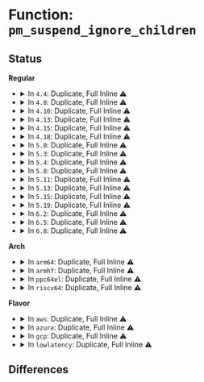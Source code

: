 # Function: <code>pm_suspend_ignore_children</code>

## Status
<b>Regular</b>
<ul>
<li>
<details>
<summary>In <code>4.4</code>: Duplicate, Full Inline ⚠️</summary>

**Collision:** Static Duplication

**Inline:** Full

**Transformation:** False

**Instances:**

```
In drivers/base/power/runtime.c (ffffffff81557e2e)
Location: include/linux/device.h:943
Inline: True
Inline callers:
  - drivers/base/power/runtime.c:pm_runtime_init
```
```
In drivers/usb/core/hub.c (ffffffff8160850d)
Location: include/linux/device.h:943
Inline: True
Inline callers:
  - drivers/usb/core/hub.c:hub_disconnect
  - drivers/usb/core/hub.c:hub_probe
```
```
In drivers/usb/core/driver.c (ffffffff81613ab8)
Location: include/linux/device.h:943
Inline: True
Inline callers:
  - drivers/usb/core/driver.c:usb_driver_claim_interface
  - drivers/usb/core/driver.c:usb_probe_interface
```
</details>
</li>
<li>
<details>
<summary>In <code>4.8</code>: Duplicate, Full Inline ⚠️</summary>

**Collision:** Static Duplication

**Inline:** Full

**Transformation:** False

**Instances:**

```
In drivers/base/power/runtime.c (ffffffff815a9ec7)
Location: include/linux/pm_runtime.h:59
Inline: True
Inline callers:
  - drivers/base/power/runtime.c:pm_runtime_init
```
```
In drivers/spi/spi.c (ffffffff81647b2c)
Location: include/linux/pm_runtime.h:59
Inline: True
Inline callers:
  - drivers/spi/spi.c:spi_alloc_master
```
```
In drivers/usb/core/hub.c (ffffffff8166ba77)
Location: include/linux/pm_runtime.h:59
Inline: True
Inline callers:
  - drivers/usb/core/hub.c:hub_probe
  - drivers/usb/core/hub.c:hub_disconnect
```
```
In drivers/usb/core/driver.c (ffffffff81673a7f)
Location: include/linux/pm_runtime.h:59
Inline: True
Inline callers:
  - drivers/usb/core/driver.c:usb_driver_claim_interface
  - drivers/usb/core/driver.c:usb_probe_interface
```
```
In drivers/i2c/i2c-core.c (ffffffff816ddbfa)
Location: include/linux/pm_runtime.h:59
Inline: True
Inline callers:
  - drivers/i2c/i2c-core.c:i2c_register_adapter
```
</details>
</li>
<li>
<details>
<summary>In <code>4.10</code>: Duplicate, Full Inline ⚠️</summary>

**Collision:** Static Duplication

**Inline:** Full

**Transformation:** False

**Instances:**

```
In drivers/base/power/runtime.c (ffffffff815d88d7)
Location: include/linux/pm_runtime.h:64
Inline: True
Inline callers:
  - drivers/base/power/runtime.c:pm_runtime_init
```
```
In drivers/spi/spi.c (ffffffff81678c1c)
Location: include/linux/pm_runtime.h:64
Inline: True
Inline callers:
  - drivers/spi/spi.c:spi_alloc_master
```
```
In drivers/usb/core/hub.c (ffffffff816997ae)
Location: include/linux/pm_runtime.h:64
Inline: True
Inline callers:
  - drivers/usb/core/hub.c:hub_probe
  - drivers/usb/core/hub.c:hub_disconnect
```
```
In drivers/usb/core/driver.c (ffffffff816a170f)
Location: include/linux/pm_runtime.h:64
Inline: True
Inline callers:
  - drivers/usb/core/driver.c:usb_driver_claim_interface
  - drivers/usb/core/driver.c:usb_probe_interface
```
```
In drivers/i2c/i2c-core.c (ffffffff8170df6f)
Location: include/linux/pm_runtime.h:64
Inline: True
Inline callers:
  - drivers/i2c/i2c-core.c:i2c_register_adapter
```
</details>
</li>
<li>
<details>
<summary>In <code>4.13</code>: Duplicate, Full Inline ⚠️</summary>

**Collision:** Static Duplication

**Inline:** Full

**Transformation:** False

**Instances:**

```
In drivers/base/power/runtime.c (0)
Location: include/linux/pm_runtime.h:64
Inline: True
```
```
In drivers/spi/spi.c (ffffffff8168d4e1)
Location: include/linux/pm_runtime.h:64
Inline: True
Inline callers:
  - drivers/spi/spi.c:__spi_alloc_controller
```
```
In drivers/usb/core/hub.c (ffffffff816aeaa4)
Location: include/linux/pm_runtime.h:64
Inline: True
Inline callers:
  - drivers/usb/core/hub.c:hub_probe
  - drivers/usb/core/hub.c:hub_disconnect
```
```
In drivers/usb/core/driver.c (ffffffff816b6809)
Location: include/linux/pm_runtime.h:64
Inline: True
Inline callers:
  - drivers/usb/core/driver.c:usb_driver_claim_interface
  - drivers/usb/core/driver.c:usb_probe_interface
```
```
In drivers/i2c/i2c-core-base.c (ffffffff8172120d)
Location: include/linux/pm_runtime.h:64
Inline: True
Inline callers:
  - drivers/i2c/i2c-core-base.c:i2c_register_adapter
```
</details>
</li>
<li>
<details>
<summary>In <code>4.15</code>: Duplicate, Full Inline ⚠️</summary>

**Collision:** Static Duplication

**Inline:** Full

**Transformation:** False

**Instances:**

```
In drivers/base/power/runtime.c (0)
Location: include/linux/pm_runtime.h:64
Inline: True
```
```
In drivers/spi/spi.c (ffffffff816f7061)
Location: include/linux/pm_runtime.h:64
Inline: True
Inline callers:
  - drivers/spi/spi.c:__spi_alloc_controller
```
```
In drivers/usb/core/hub.c (ffffffff8171a08b)
Location: include/linux/pm_runtime.h:64
Inline: True
Inline callers:
  - drivers/usb/core/hub.c:hub_probe
  - drivers/usb/core/hub.c:hub_disconnect
```
```
In drivers/usb/core/driver.c (ffffffff81722099)
Location: include/linux/pm_runtime.h:64
Inline: True
Inline callers:
  - drivers/usb/core/driver.c:usb_driver_claim_interface
  - drivers/usb/core/driver.c:usb_probe_interface
```
```
In drivers/i2c/i2c-core-base.c (ffffffff81792593)
Location: include/linux/pm_runtime.h:64
Inline: True
Inline callers:
  - drivers/i2c/i2c-core-base.c:i2c_register_adapter
```
</details>
</li>
<li>
<details>
<summary>In <code>4.18</code>: Duplicate, Full Inline ⚠️</summary>

**Collision:** Static Duplication

**Inline:** Full

**Transformation:** False

**Instances:**

```
In drivers/base/power/runtime.c (0)
Location: include/linux/pm_runtime.h:64
Inline: True
```
```
In drivers/spi/spi.c (ffffffff81732503)
Location: include/linux/pm_runtime.h:64
Inline: True
Inline callers:
  - drivers/spi/spi.c:__spi_alloc_controller
```
```
In drivers/usb/core/hub.c (ffffffff81758e65)
Location: include/linux/pm_runtime.h:64
Inline: True
Inline callers:
  - drivers/usb/core/hub.c:hub_probe
  - drivers/usb/core/hub.c:hub_disconnect
```
```
In drivers/usb/core/driver.c (ffffffff81760db8)
Location: include/linux/pm_runtime.h:64
Inline: True
Inline callers:
  - drivers/usb/core/driver.c:usb_driver_claim_interface
  - drivers/usb/core/driver.c:usb_probe_interface
```
```
In drivers/i2c/i2c-core-base.c (ffffffff817d4fa6)
Location: include/linux/pm_runtime.h:64
Inline: True
Inline callers:
  - drivers/i2c/i2c-core-base.c:i2c_register_adapter
```
</details>
</li>
<li>
<details>
<summary>In <code>5.0</code>: Duplicate, Full Inline ⚠️</summary>

**Collision:** Static Duplication

**Inline:** Full

**Transformation:** False

**Instances:**

```
In drivers/tty/serdev/core.c (ffffffff816616e5)
Location: include/linux/pm_runtime.h:64
Inline: True
Inline callers:
  - drivers/tty/serdev/core.c:serdev_controller_alloc
```
```
In drivers/base/power/runtime.c (0)
Location: include/linux/pm_runtime.h:64
Inline: True
```
```
In drivers/spi/spi.c (ffffffff81754ef3)
Location: include/linux/pm_runtime.h:64
Inline: True
Inline callers:
  - drivers/spi/spi.c:__spi_alloc_controller
```
```
In drivers/usb/core/hub.c (ffffffff8177d3d5)
Location: include/linux/pm_runtime.h:64
Inline: True
Inline callers:
  - drivers/usb/core/hub.c:hub_probe
  - drivers/usb/core/hub.c:hub_disconnect
```
```
In drivers/usb/core/driver.c (ffffffff81785378)
Location: include/linux/pm_runtime.h:64
Inline: True
Inline callers:
  - drivers/usb/core/driver.c:usb_driver_claim_interface
  - drivers/usb/core/driver.c:usb_probe_interface
```
```
In drivers/i2c/i2c-core-base.c (ffffffff817fc0f6)
Location: include/linux/pm_runtime.h:64
Inline: True
Inline callers:
  - drivers/i2c/i2c-core-base.c:i2c_register_adapter
```
</details>
</li>
<li>
<details>
<summary>In <code>5.3</code>: Duplicate, Full Inline ⚠️</summary>

**Collision:** Static Duplication

**Inline:** Full

**Transformation:** False

**Instances:**

```
In drivers/tty/serdev/core.c (ffffffff81697115)
Location: include/linux/pm_runtime.h:63
Inline: True
Inline callers:
  - drivers/tty/serdev/core.c:serdev_controller_alloc
```
```
In drivers/base/power/runtime.c (0)
Location: include/linux/pm_runtime.h:63
Inline: True
```
```
In drivers/spi/spi.c (ffffffff8179079b)
Location: include/linux/pm_runtime.h:63
Inline: True
Inline callers:
  - drivers/spi/spi.c:__spi_alloc_controller
```
```
In drivers/usb/core/hub.c (ffffffff817bb970)
Location: include/linux/pm_runtime.h:63
Inline: True
Inline callers:
  - drivers/usb/core/hub.c:hub_probe
  - drivers/usb/core/hub.c:hub_disconnect
```
```
In drivers/usb/core/driver.c (ffffffff817c390f)
Location: include/linux/pm_runtime.h:63
Inline: True
Inline callers:
  - drivers/usb/core/driver.c:usb_driver_claim_interface
  - drivers/usb/core/driver.c:usb_probe_interface
```
```
In drivers/i2c/i2c-core-base.c (ffffffff8183d062)
Location: include/linux/pm_runtime.h:63
Inline: True
Inline callers:
  - drivers/i2c/i2c-core-base.c:i2c_register_adapter
```
</details>
</li>
<li>
<details>
<summary>In <code>5.4</code>: Duplicate, Full Inline ⚠️</summary>

**Collision:** Static Duplication

**Inline:** Full

**Transformation:** False

**Instances:**

```
In drivers/tty/serdev/core.c (ffffffff816b9cb5)
Location: include/linux/pm_runtime.h:63
Inline: True
Inline callers:
  - drivers/tty/serdev/core.c:serdev_controller_alloc
```
```
In drivers/base/power/runtime.c (0)
Location: include/linux/pm_runtime.h:63
Inline: True
```
```
In drivers/spi/spi.c (ffffffff817b437b)
Location: include/linux/pm_runtime.h:63
Inline: True
Inline callers:
  - drivers/spi/spi.c:__spi_alloc_controller
```
```
In drivers/usb/core/hub.c (ffffffff817ec17e)
Location: include/linux/pm_runtime.h:63
Inline: True
Inline callers:
  - drivers/usb/core/hub.c:hub_probe
  - drivers/usb/core/hub.c:hub_disconnect
```
```
In drivers/usb/core/driver.c (ffffffff817f428f)
Location: include/linux/pm_runtime.h:63
Inline: True
Inline callers:
  - drivers/usb/core/driver.c:usb_driver_claim_interface
  - drivers/usb/core/driver.c:usb_probe_interface
```
```
In drivers/i2c/i2c-core-base.c (ffffffff8186ea61)
Location: include/linux/pm_runtime.h:63
Inline: True
Inline callers:
  - drivers/i2c/i2c-core-base.c:i2c_register_adapter
```
</details>
</li>
<li>
<details>
<summary>In <code>5.8</code>: Duplicate, Full Inline ⚠️</summary>

**Collision:** Static Duplication

**Inline:** Full

**Transformation:** False

**Instances:**

```
In drivers/tty/serdev/core.c (ffffffff8176e1d5)
Location: include/linux/pm_runtime.h:68
Inline: True
Inline callers:
  - drivers/tty/serdev/core.c:serdev_controller_alloc
```
```
In drivers/base/power/runtime.c (0)
Location: include/linux/pm_runtime.h:68
Inline: True
```
```
In drivers/spi/spi.c (ffffffff8187a65b)
Location: include/linux/pm_runtime.h:68
Inline: True
Inline callers:
  - drivers/spi/spi.c:__spi_alloc_controller
```
```
In drivers/usb/core/hub.c (ffffffff818bb795)
Location: include/linux/pm_runtime.h:68
Inline: True
Inline callers:
  - drivers/usb/core/hub.c:hub_probe
  - drivers/usb/core/hub.c:hub_disconnect
```
```
In drivers/usb/core/driver.c (ffffffff818c3def)
Location: include/linux/pm_runtime.h:68
Inline: True
Inline callers:
  - drivers/usb/core/driver.c:usb_driver_claim_interface
  - drivers/usb/core/driver.c:usb_probe_interface
```
```
In drivers/i2c/i2c-core-base.c (ffffffff81942a81)
Location: include/linux/pm_runtime.h:68
Inline: True
Inline callers:
  - drivers/i2c/i2c-core-base.c:i2c_register_adapter
```
</details>
</li>
<li>
<details>
<summary>In <code>5.11</code>: Duplicate, Full Inline ⚠️</summary>

**Collision:** Static Duplication

**Inline:** Full

**Transformation:** False

**Instances:**

```
In drivers/tty/serdev/core.c (ffffffff81788ba5)
Location: include/linux/pm_runtime.h:83
Inline: True
Inline callers:
  - drivers/tty/serdev/core.c:serdev_controller_alloc
```
```
In drivers/base/power/runtime.c (0)
Location: include/linux/pm_runtime.h:83
Inline: True
```
```
In drivers/spi/spi.c (ffffffff8188921b)
Location: include/linux/pm_runtime.h:83
Inline: True
Inline callers:
  - drivers/spi/spi.c:__spi_alloc_controller
```
```
In drivers/usb/core/hub.c (ffffffff81c1c2be)
Location: include/linux/pm_runtime.h:83
Inline: True
Inline callers:
  - drivers/usb/core/hub.c:hub_probe
  - drivers/usb/core/hub.c:hub_disconnect
```
```
In drivers/usb/core/driver.c (ffffffff818cfcdf)
Location: include/linux/pm_runtime.h:83
Inline: True
Inline callers:
  - drivers/usb/core/driver.c:usb_driver_claim_interface
  - drivers/usb/core/driver.c:usb_probe_interface
```
```
In drivers/i2c/i2c-core-base.c (ffffffff81948dec)
Location: include/linux/pm_runtime.h:83
Inline: True
Inline callers:
  - drivers/i2c/i2c-core-base.c:i2c_register_adapter
```
</details>
</li>
<li>
<details>
<summary>In <code>5.13</code>: Duplicate, Full Inline ⚠️</summary>

**Collision:** Static Duplication

**Inline:** Full

**Transformation:** False

**Instances:**

```
In drivers/tty/serdev/core.c (ffffffff8176c395)
Location: include/linux/pm_runtime.h:83
Inline: True
Inline callers:
  - drivers/tty/serdev/core.c:serdev_controller_alloc
```
```
In drivers/base/power/runtime.c (0)
Location: include/linux/pm_runtime.h:83
Inline: True
```
```
In drivers/spi/spi.c (ffffffff8186b7ab)
Location: include/linux/pm_runtime.h:83
Inline: True
Inline callers:
  - drivers/spi/spi.c:__spi_alloc_controller
```
```
In drivers/usb/core/hub.c (ffffffff81c0e1a4)
Location: include/linux/pm_runtime.h:83
Inline: True
Inline callers:
  - drivers/usb/core/hub.c:hub_probe
  - drivers/usb/core/hub.c:hub_disconnect
```
```
In drivers/usb/core/driver.c (ffffffff818b330f)
Location: include/linux/pm_runtime.h:83
Inline: True
Inline callers:
  - drivers/usb/core/driver.c:usb_driver_claim_interface
  - drivers/usb/core/driver.c:usb_probe_interface
```
```
In drivers/i2c/i2c-core-base.c (ffffffff8192c77c)
Location: include/linux/pm_runtime.h:83
Inline: True
Inline callers:
  - drivers/i2c/i2c-core-base.c:i2c_register_adapter
```
</details>
</li>
<li>
<details>
<summary>In <code>5.15</code>: Duplicate, Full Inline ⚠️</summary>

**Collision:** Static Duplication

**Inline:** Full

**Transformation:** False

**Instances:**

```
In drivers/tty/serdev/core.c (ffffffff817f1ae5)
Location: include/linux/pm_runtime.h:86
Inline: True
Inline callers:
  - drivers/tty/serdev/core.c:serdev_controller_alloc
```
```
In drivers/base/power/runtime.c (0)
Location: include/linux/pm_runtime.h:86
Inline: True
```
```
In drivers/spi/spi.c (ffffffff818fb454)
Location: include/linux/pm_runtime.h:86
Inline: True
Inline callers:
  - drivers/spi/spi.c:__spi_alloc_controller
```
```
In drivers/usb/core/hub.c (ffffffff81d1527e)
Location: include/linux/pm_runtime.h:86
Inline: True
Inline callers:
  - drivers/usb/core/hub.c:hub_probe
  - drivers/usb/core/hub.c:hub_disconnect
```
```
In drivers/usb/core/driver.c (ffffffff8194875f)
Location: include/linux/pm_runtime.h:86
Inline: True
Inline callers:
  - drivers/usb/core/driver.c:usb_driver_claim_interface
  - drivers/usb/core/driver.c:usb_probe_interface
```
```
In drivers/i2c/i2c-core-base.c (ffffffff819cf94b)
Location: include/linux/pm_runtime.h:86
Inline: True
Inline callers:
  - drivers/i2c/i2c-core-base.c:i2c_register_adapter
```
</details>
</li>
<li>
<details>
<summary>In <code>5.19</code>: Duplicate, Full Inline ⚠️</summary>

**Collision:** Static Duplication

**Inline:** Full

**Transformation:** False

**Instances:**

```
In drivers/tty/serdev/core.c (ffffffff8193221f)
Location: include/linux/pm_runtime.h:116
Inline: True
Inline callers:
  - drivers/tty/serdev/core.c:serdev_controller_alloc
```
```
In drivers/base/power/runtime.c (0)
Location: include/linux/pm_runtime.h:116
Inline: True
```
```
In drivers/spi/spi.c (ffffffff81a4cee3)
Location: include/linux/pm_runtime.h:116
Inline: True
Inline callers:
  - drivers/spi/spi.c:__spi_alloc_controller
```
```
In drivers/usb/core/hub.c (ffffffff81edfe17)
Location: include/linux/pm_runtime.h:116
Inline: True
Inline callers:
  - drivers/usb/core/hub.c:hub_probe
  - drivers/usb/core/hub.c:hub_disconnect
```
```
In drivers/usb/core/driver.c (ffffffff81aa125f)
Location: include/linux/pm_runtime.h:116
Inline: True
Inline callers:
  - drivers/usb/core/driver.c:usb_driver_claim_interface
  - drivers/usb/core/driver.c:usb_probe_interface
```
```
In drivers/i2c/i2c-core-base.c (ffffffff81b317a4)
Location: include/linux/pm_runtime.h:116
Inline: True
Inline callers:
  - drivers/i2c/i2c-core-base.c:i2c_register_adapter
```
</details>
</li>
<li>
<details>
<summary>In <code>6.2</code>: Duplicate, Full Inline ⚠️</summary>

**Collision:** Static Duplication

**Inline:** Full

**Transformation:** False

**Instances:**

```
In drivers/tty/serdev/core.c (ffffffff81a90cc0)
Location: include/linux/pm_runtime.h:120
Inline: True
Inline callers:
  - drivers/tty/serdev/core.c:serdev_controller_alloc
```
```
In drivers/base/power/runtime.c (0)
Location: include/linux/pm_runtime.h:120
Inline: True
```
```
In drivers/spi/spi.c (ffffffff81bd5153)
Location: include/linux/pm_runtime.h:120
Inline: True
Inline callers:
  - drivers/spi/spi.c:__spi_alloc_controller
```
```
In drivers/usb/core/hub.c (ffffffff81c1cc62)
Location: include/linux/pm_runtime.h:120
Inline: True
Inline callers:
  - drivers/usb/core/hub.c:hub_probe
  - drivers/usb/core/hub.c:hub_disconnect
```
```
In drivers/usb/core/driver.c (ffffffff81c268df)
Location: include/linux/pm_runtime.h:120
Inline: True
Inline callers:
  - drivers/usb/core/driver.c:usb_driver_claim_interface
  - drivers/usb/core/driver.c:usb_probe_interface
```
```
In drivers/i2c/i2c-core-base.c (ffffffff81cc62f4)
Location: include/linux/pm_runtime.h:120
Inline: True
Inline callers:
  - drivers/i2c/i2c-core-base.c:i2c_register_adapter
```
</details>
</li>
<li>
<details>
<summary>In <code>6.5</code>: Duplicate, Full Inline ⚠️</summary>

**Collision:** Static Duplication

**Inline:** Full

**Transformation:** False

**Instances:**

```
In drivers/tty/serdev/core.c (ffffffff81adc4d0)
Location: include/linux/pm_runtime.h:120
Inline: True
Inline callers:
  - drivers/tty/serdev/core.c:serdev_controller_alloc
```
```
In drivers/base/power/runtime.c (0)
Location: include/linux/pm_runtime.h:120
Inline: True
```
```
In drivers/spi/spi.c (ffffffff81c2bfc3)
Location: include/linux/pm_runtime.h:120
Inline: True
Inline callers:
  - drivers/spi/spi.c:__spi_alloc_controller
```
```
In drivers/usb/core/hub.c (ffffffff81c83b66)
Location: include/linux/pm_runtime.h:120
Inline: True
Inline callers:
  - drivers/usb/core/hub.c:hub_probe
  - drivers/usb/core/hub.c:hub_disconnect
```
```
In drivers/usb/core/driver.c (ffffffff81c8d89f)
Location: include/linux/pm_runtime.h:120
Inline: True
Inline callers:
  - drivers/usb/core/driver.c:usb_driver_claim_interface
  - drivers/usb/core/driver.c:usb_probe_interface
```
```
In drivers/i2c/i2c-core-base.c (ffffffff81d2df84)
Location: include/linux/pm_runtime.h:120
Inline: True
Inline callers:
  - drivers/i2c/i2c-core-base.c:i2c_register_adapter
```
</details>
</li>
<li>
<details>
<summary>In <code>6.8</code>: Duplicate, Full Inline ⚠️</summary>

**Collision:** Static Duplication

**Inline:** Full

**Transformation:** False

**Instances:**

```
In drivers/tty/serdev/core.c (ffffffff81b2f7c0)
Location: include/linux/pm_runtime.h:118
Inline: True
Inline callers:
  - drivers/tty/serdev/core.c:serdev_controller_alloc
```
```
In drivers/base/power/runtime.c (0)
Location: include/linux/pm_runtime.h:118
Inline: True
```
```
In drivers/spi/spi.c (ffffffff81cde8e3)
Location: include/linux/pm_runtime.h:118
Inline: True
Inline callers:
  - drivers/spi/spi.c:__spi_alloc_controller
```
```
In drivers/usb/core/hub.c (ffffffff81d38545)
Location: include/linux/pm_runtime.h:118
Inline: True
Inline callers:
  - drivers/usb/core/hub.c:hub_probe
  - drivers/usb/core/hub.c:hub_disconnect
```
```
In drivers/usb/core/driver.c (ffffffff81d423cf)
Location: include/linux/pm_runtime.h:118
Inline: True
Inline callers:
  - drivers/usb/core/driver.c:usb_driver_claim_interface
  - drivers/usb/core/driver.c:usb_probe_interface
```
```
In drivers/i2c/i2c-core-base.c (ffffffff81de3f12)
Location: include/linux/pm_runtime.h:118
Inline: True
Inline callers:
  - drivers/i2c/i2c-core-base.c:i2c_register_adapter
```
</details>
</li>
</ul>
<b>Arch</b>
<ul>
<li>
<details>
<summary>In <code>arm64</code>: Duplicate, Full Inline ⚠️</summary>

**Collision:** Static Duplication

**Inline:** Full

**Transformation:** False

**Instances:**

```
In drivers/tty/serdev/core.c (ffff8000108a9ef0)
Location: include/linux/pm_runtime.h:63
Inline: True
Inline callers:
  - drivers/tty/serdev/core.c:serdev_controller_alloc
```
```
In drivers/base/power/runtime.c (0)
Location: include/linux/pm_runtime.h:63
Inline: True
```
```
In drivers/spi/spi.c (ffff8000109c3fc0)
Location: include/linux/pm_runtime.h:63
Inline: True
Inline callers:
  - drivers/spi/spi.c:__spi_alloc_controller
```
```
In drivers/usb/core/hub.c (ffff800010a1a2ac)
Location: include/linux/pm_runtime.h:63
Inline: True
Inline callers:
  - drivers/usb/core/hub.c:hub_probe
  - drivers/usb/core/hub.c:hub_disconnect
```
```
In drivers/usb/core/driver.c (ffff800010a24d24)
Location: include/linux/pm_runtime.h:63
Inline: True
Inline callers:
  - drivers/usb/core/driver.c:usb_driver_claim_interface
  - drivers/usb/core/driver.c:usb_probe_interface
```
```
In drivers/i2c/i2c-core-base.c (ffff800010ab2254)
Location: include/linux/pm_runtime.h:63
Inline: True
Inline callers:
  - drivers/i2c/i2c-core-base.c:i2c_register_adapter
```
</details>
</li>
<li>
<details>
<summary>In <code>armhf</code>: Duplicate, Full Inline ⚠️</summary>

**Collision:** Static Duplication

**Inline:** Full

**Transformation:** False

**Instances:**

```
In drivers/tty/serdev/core.c (c09a63c8)
Location: include/linux/pm_runtime.h:63
Inline: True
Inline callers:
  - drivers/tty/serdev/core.c:serdev_controller_alloc
```
```
In drivers/base/power/runtime.c (0)
Location: include/linux/pm_runtime.h:63
Inline: True
```
```
In drivers/spi/spi.c (c0ab16c4)
Location: include/linux/pm_runtime.h:63
Inline: True
Inline callers:
  - drivers/spi/spi.c:__spi_alloc_controller
```
```
In drivers/usb/core/hub.c (c0af2510)
Location: include/linux/pm_runtime.h:63
Inline: True
Inline callers:
  - drivers/usb/core/hub.c:hub_probe
  - drivers/usb/core/hub.c:hub_disconnect
```
```
In drivers/usb/core/driver.c (c0afb368)
Location: include/linux/pm_runtime.h:63
Inline: True
Inline callers:
  - drivers/usb/core/driver.c:usb_driver_claim_interface
  - drivers/usb/core/driver.c:usb_probe_interface
```
```
In drivers/i2c/i2c-core-base.c (c0b938d4)
Location: include/linux/pm_runtime.h:63
Inline: True
Inline callers:
  - drivers/i2c/i2c-core-base.c:i2c_register_adapter
```
```
In drivers/mmc/host/sdhci-esdhc-imx.c (c0c2ee14)
Location: include/linux/pm_runtime.h:63
Inline: True
Inline callers:
  - drivers/mmc/host/sdhci-esdhc-imx.c:sdhci_esdhc_imx_probe
```
</details>
</li>
<li>
<details>
<summary>In <code>ppc64el</code>: Duplicate, Full Inline ⚠️</summary>

**Collision:** Static Duplication

**Inline:** Full

**Transformation:** False

**Instances:**

```
In drivers/tty/serdev/core.c (c0000000009411f4)
Location: include/linux/pm_runtime.h:63
Inline: True
Inline callers:
  - drivers/tty/serdev/core.c:serdev_controller_alloc
```
```
In drivers/base/power/runtime.c (0)
Location: include/linux/pm_runtime.h:63
Inline: True
```
```
In drivers/spi/spi.c (c000000000a88ed4)
Location: include/linux/pm_runtime.h:63
Inline: True
Inline callers:
  - drivers/spi/spi.c:__spi_alloc_controller
```
```
In drivers/usb/core/hub.c (c000000000ad3a40)
Location: include/linux/pm_runtime.h:63
Inline: True
Inline callers:
  - drivers/usb/core/hub.c:hub_probe
  - drivers/usb/core/hub.c:hub_disconnect
```
```
In drivers/usb/core/driver.c (c000000000adfb60)
Location: include/linux/pm_runtime.h:63
Inline: True
Inline callers:
  - drivers/usb/core/driver.c:usb_driver_claim_interface
  - drivers/usb/core/driver.c:usb_probe_interface
```
```
In drivers/i2c/i2c-core-base.c (c000000000b9599c)
Location: include/linux/pm_runtime.h:63
Inline: True
Inline callers:
  - drivers/i2c/i2c-core-base.c:i2c_register_adapter
```
</details>
</li>
<li>
<details>
<summary>In <code>riscv64</code>: Duplicate, Full Inline ⚠️</summary>

**Collision:** Static Duplication

**Inline:** Full

**Transformation:** False

**Instances:**

```
In drivers/tty/serdev/core.c (ffffffe00055f0d4)
Location: include/linux/pm_runtime.h:63
Inline: True
Inline callers:
  - drivers/tty/serdev/core.c:serdev_controller_alloc
```
```
In drivers/base/power/runtime.c (0)
Location: include/linux/pm_runtime.h:63
Inline: True
```
```
In drivers/spi/spi.c (ffffffe0006187f2)
Location: include/linux/pm_runtime.h:63
Inline: True
Inline callers:
  - drivers/spi/spi.c:__spi_alloc_controller
```
```
In drivers/usb/core/hub.c (ffffffe00063ed02)
Location: include/linux/pm_runtime.h:63
Inline: True
Inline callers:
  - drivers/usb/core/hub.c:hub_probe
  - drivers/usb/core/hub.c:hub_disconnect
```
```
In drivers/usb/core/driver.c (ffffffe00064701c)
Location: include/linux/pm_runtime.h:63
Inline: True
Inline callers:
  - drivers/usb/core/driver.c:usb_driver_claim_interface
  - drivers/usb/core/driver.c:usb_probe_interface
```
```
In drivers/i2c/i2c-core-base.c (ffffffe0006b9f3a)
Location: include/linux/pm_runtime.h:63
Inline: True
Inline callers:
  - drivers/i2c/i2c-core-base.c:i2c_register_adapter
```
</details>
</li>
</ul>
<b>Flavor</b>
<ul>
<li>
<details>
<summary>In <code>aws</code>: Duplicate, Full Inline ⚠️</summary>

**Collision:** Static Duplication

**Inline:** Full

**Transformation:** False

**Instances:**

```
In drivers/tty/serdev/core.c (ffffffff8167f715)
Location: include/linux/pm_runtime.h:63
Inline: True
Inline callers:
  - drivers/tty/serdev/core.c:serdev_controller_alloc
```
```
In drivers/base/power/runtime.c (0)
Location: include/linux/pm_runtime.h:63
Inline: True
```
```
In drivers/spi/spi.c (ffffffff81778e5b)
Location: include/linux/pm_runtime.h:63
Inline: True
Inline callers:
  - drivers/spi/spi.c:__spi_alloc_controller
```
```
In drivers/usb/core/hub.c (ffffffff817a455e)
Location: include/linux/pm_runtime.h:63
Inline: True
Inline callers:
  - drivers/usb/core/hub.c:hub_probe
  - drivers/usb/core/hub.c:hub_disconnect
```
```
In drivers/usb/core/driver.c (ffffffff817ac66f)
Location: include/linux/pm_runtime.h:63
Inline: True
Inline callers:
  - drivers/usb/core/driver.c:usb_driver_claim_interface
  - drivers/usb/core/driver.c:usb_probe_interface
```
</details>
</li>
<li>
<details>
<summary>In <code>azure</code>: Duplicate, Full Inline ⚠️</summary>

**Collision:** Static Duplication

**Inline:** Full

**Transformation:** False

**Instances:**

```
In drivers/base/power/runtime.c (0)
Location: include/linux/pm_runtime.h:63
Inline: True
```
```
In drivers/spi/spi.c (ffffffff81758c0b)
Location: include/linux/pm_runtime.h:63
Inline: True
Inline callers:
  - drivers/spi/spi.c:__spi_alloc_controller
```
```
In drivers/usb/core/hub.c (ffffffff817960cf)
Location: include/linux/pm_runtime.h:63
Inline: True
Inline callers:
  - drivers/usb/core/hub.c:hub_probe
  - drivers/usb/core/hub.c:hub_disconnect
```
```
In drivers/usb/core/driver.c (ffffffff8179e06f)
Location: include/linux/pm_runtime.h:63
Inline: True
Inline callers:
  - drivers/usb/core/driver.c:usb_driver_claim_interface
  - drivers/usb/core/driver.c:usb_probe_interface
```
</details>
</li>
<li>
<details>
<summary>In <code>gcp</code>: Duplicate, Full Inline ⚠️</summary>

**Collision:** Static Duplication

**Inline:** Full

**Transformation:** False

**Instances:**

```
In drivers/tty/serdev/core.c (ffffffff816adaf5)
Location: include/linux/pm_runtime.h:63
Inline: True
Inline callers:
  - drivers/tty/serdev/core.c:serdev_controller_alloc
```
```
In drivers/base/power/runtime.c (0)
Location: include/linux/pm_runtime.h:63
Inline: True
```
```
In drivers/spi/spi.c (ffffffff817a91fb)
Location: include/linux/pm_runtime.h:63
Inline: True
Inline callers:
  - drivers/spi/spi.c:__spi_alloc_controller
```
```
In drivers/usb/core/hub.c (ffffffff817e0ffe)
Location: include/linux/pm_runtime.h:63
Inline: True
Inline callers:
  - drivers/usb/core/hub.c:hub_probe
  - drivers/usb/core/hub.c:hub_disconnect
```
```
In drivers/usb/core/driver.c (ffffffff817e910f)
Location: include/linux/pm_runtime.h:63
Inline: True
Inline callers:
  - drivers/usb/core/driver.c:usb_driver_claim_interface
  - drivers/usb/core/driver.c:usb_probe_interface
```
```
In drivers/i2c/i2c-core-base.c (ffffffff81862bf1)
Location: include/linux/pm_runtime.h:63
Inline: True
Inline callers:
  - drivers/i2c/i2c-core-base.c:i2c_register_adapter
```
</details>
</li>
<li>
<details>
<summary>In <code>lowlatency</code>: Duplicate, Full Inline ⚠️</summary>

**Collision:** Static Duplication

**Inline:** Full

**Transformation:** False

**Instances:**

```
In drivers/tty/serdev/core.c (ffffffff816c7f55)
Location: include/linux/pm_runtime.h:63
Inline: True
Inline callers:
  - drivers/tty/serdev/core.c:serdev_controller_alloc
```
```
In drivers/base/power/runtime.c (0)
Location: include/linux/pm_runtime.h:63
Inline: True
```
```
In drivers/spi/spi.c (ffffffff817c308b)
Location: include/linux/pm_runtime.h:63
Inline: True
Inline callers:
  - drivers/spi/spi.c:__spi_alloc_controller
```
```
In drivers/usb/core/hub.c (ffffffff817fb2ee)
Location: include/linux/pm_runtime.h:63
Inline: True
Inline callers:
  - drivers/usb/core/hub.c:hub_probe
  - drivers/usb/core/hub.c:hub_disconnect
```
```
In drivers/usb/core/driver.c (ffffffff8180363f)
Location: include/linux/pm_runtime.h:63
Inline: True
Inline callers:
  - drivers/usb/core/driver.c:usb_driver_claim_interface
  - drivers/usb/core/driver.c:usb_probe_interface
```
```
In drivers/i2c/i2c-core-base.c (ffffffff8187de51)
Location: include/linux/pm_runtime.h:63
Inline: True
Inline callers:
  - drivers/i2c/i2c-core-base.c:i2c_register_adapter
```
</details>
</li>
</ul>

## Differences
